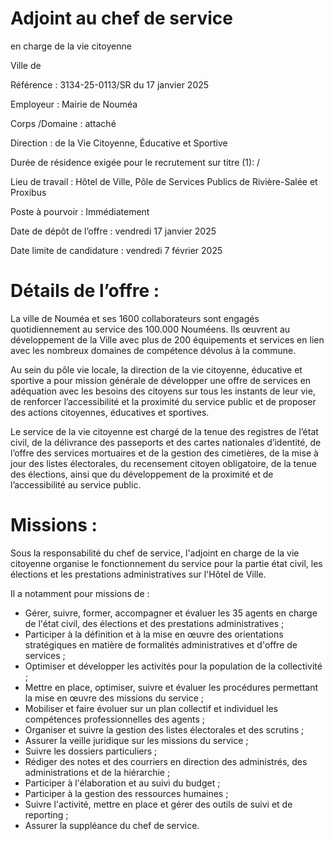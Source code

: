 # Adjoint au chef de service

en charge de la vie citoyenne

Ville de

Référence : 3134-25-0113/SR du 17 janvier 2025

Employeur : Mairie de Nouméa

Corps /Domaine : attaché

Direction : de la Vie Citoyenne, Éducative et Sportive

Durée de résidence exigée pour le recrutement sur titre (1): /

Lieu de travail : Hôtel de Ville, Pôle de Services Publics de Rivière-Salée et Proxibus

Poste à pourvoir : Immédiatement

Date de dépôt de l’offre : vendredi 17 janvier 2025

Date limite de candidature : vendredi 7 février 2025

# Détails de l’offre :

La ville de Nouméa et ses 1600 collaborateurs sont engagés quotidiennement au service des 100.000 Nouméens. Ils œuvrent au développement de la Ville avec plus de 200 équipements et services en lien avec les nombreux domaines de compétence dévolus à la commune.

Au sein du pôle vie locale, la direction de la vie citoyenne, éducative et sportive a pour mission générale de développer une offre de services en adéquation avec les besoins des citoyens sur tous les instants de leur vie, de renforcer l’accessibilité et la proximité du service public et de proposer des actions citoyennes, éducatives et sportives.

Le service de la vie citoyenne est chargé de la tenue des registres de l’état civil, de la délivrance des passeports et des cartes nationales d’identité, de l’offre des services mortuaires et de la gestion des cimetières, de la mise à jour des listes électorales, du recensement citoyen obligatoire, de la tenue des élections, ainsi que du développement de la proximité et de l’accessibilité au service public.

# Missions :

Sous la responsabilité du chef de service, l'adjoint en charge de la vie citoyenne organise le fonctionnement du service pour la partie état civil, les élections et les prestations administratives sur l'Hôtel de Ville.

Il a notamment pour missions de :

- Gérer, suivre, former, accompagner et évaluer les 35 agents en charge de l'état civil, des élections et des prestations administratives ;
- Participer à la définition et à la mise en œuvre des orientations stratégiques en matière de formalités administratives et d'offre de services ;
- Optimiser et développer les activités pour la population de la collectivité ;
- Mettre en place, optimiser, suivre et évaluer les procédures permettant la mise en œuvre des missions du service ;
- Mobiliser et faire évoluer sur un plan collectif et individuel les compétences professionnelles des agents ;
- Organiser et suivre la gestion des listes électorales et des scrutins ;
- Assurer la veille juridique sur les missions du service ;
- Suivre les dossiers particuliers ;
- Rédiger des notes et des courriers en direction des administrés, des administrations et de la hiérarchie ;
- Participer à l'élaboration et au suivi du budget ;
- Participer à la gestion des ressources humaines ;
- Suivre l'activité, mettre en place et gérer des outils de suivi et de reporting ;
- Assurer la suppléance du chef de service.